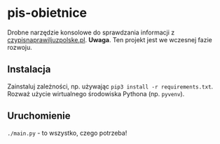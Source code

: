 # pis-obietnice

Drobne narzędzie konsolowe do sprawdzania informacji z [czypisnaprawiljuzpolske.pl](http://czypisnaprawiljuzpolske.pl). **Uwaga**. Ten projekt jest we wczesnej fazie rozwoju.

## Instalacja

Zainstaluj zależności, np. używając `pip3 install -r requirements.txt`. Rozważ użycie wirtualnego środowiska Pythona (np. `pyvenv`).

## Uruchomienie

`./main.py` - to wszystko, czego potrzeba!
